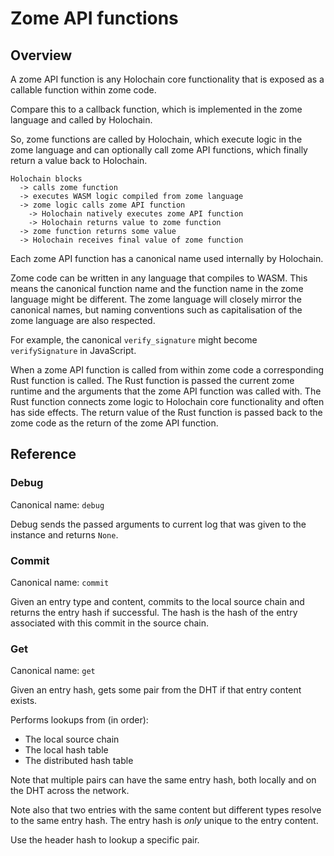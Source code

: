 # Zome API functions

## Overview

A zome API function is any Holochain core functionality that is exposed as a
callable function within zome code.

Compare this to a callback function, which is implemented in the zome language 
and called by Holochain.

So, zome functions are called by Holochain, which execute logic in the zome
language and can optionally call zome API functions, which finally return a
value back to Holochain.

```
Holochain blocks
  -> calls zome function
  -> executes WASM logic compiled from zome language
  -> zome logic calls zome API function
    -> Holochain natively executes zome API function
    -> Holochain returns value to zome function
  -> zome function returns some value
  -> Holochain receives final value of zome function
```

Each zome API function has a canonical name used internally by Holochain.

Zome code can be written in any language that compiles to WASM. This means the
canonical function name and the function name in the zome language might be
different. The zome language will closely mirror the canonical names, but naming
conventions such as capitalisation of the zome language are also respected.

For example, the canonical `verify_signature` might become `verifySignature` in
JavaScript.

When a zome API function is called from within zome code a corresponding Rust
function is called. The Rust function is passed the current zome runtime and the
arguments that the zome API function was called with. The Rust function connects
zome logic to Holochain core functionality and often has side effects. The
return value of the Rust function is passed back to the zome code as the return
of the zome API function.

## Reference

### Debug

Canonical name: `debug`

Debug sends the passed arguments to current log that was given to the instance and returns `None`.

### Commit

Canonical name: `commit`

Given an entry type and content, commits to the local source chain and returns
the entry hash if successful. The hash is the hash of the entry associated with
this commit in the source chain.

### Get

Canonical name: `get`

Given an entry hash, gets some pair from the DHT if that entry content exists.

Performs lookups from (in order):

- The local source chain
- The local hash table
- The distributed hash table

Note that multiple pairs can have the same entry hash, both locally and on the
DHT across the network.

Note also that two entries with the same content but different types resolve to
the same entry hash. The entry hash is _only_ unique to the entry content.

Use the header hash to lookup a specific pair.
